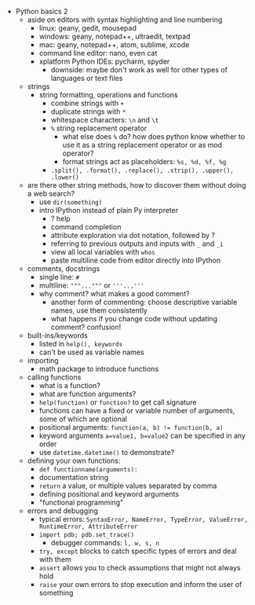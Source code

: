 - Python basics 2
    - aside on editors with syntax highlighting and line numbering
        - linux: geany, gedit, mousepad
        - windows: geany, notepad++, ultraedit, textpad
        - mac: geany, notepad++, atom, sublime, xcode
        - command line editor: nano, even cat
        - xplatform Python IDEs: pycharm, spyder
            - downside: maybe don't work as well for other types of languages or text files
    - strings
        - string formatting, operations and functions
            - combine strings with `+`
            - duplicate strings with `*`
            - whitespace characters: `\n` and `\t`
            - `%` string replacement operator
                - what else does `%` do? how does python know whether to use it as a string
                replacement operator or as mod operator?
                - format strings act as placeholders: `%s, %d, %f, %g`
            - `.split(), .format(), .replace(), .strip(), .upper(), .lower()`
    - are there other string methods, how to discover them without doing a web search?
        - use `dir(something)`
        - intro IPython instead of plain Py interpreter
            - ? help
            - command completion
            - attribute exploration via dot notation, followed by ?
            - referring to previous outputs and inputs with `_` and `_i`
            - view all local variables with `whos`
            - paste multiline code from editor directly into IPython
    - comments, docstrings
        - single line: `#`
        - multiline: `"""..."""` or  `'''...'''`
        - why comment? what makes a good comment?
            - another form of commenting: choose descriptive variable names, use them
            consistently
            - what happens if you change code without updating comment? confusion!
    - built-ins/keywords
        - listed in `help(), keywords`
        - can't be used as variable names
    - importing
        - math package to introduce functions
    - calling functions
        - what is a function?
        - what are function arguments?
        - `help(function)` or `function?` to get call signature
        - functions can have a fixed or variable number of arguments, some of which are optional
        - positional arguments: `function(a, b) != function(b, a)`
        - keyword arguments `a=value1, b=value2` can be specified in any order
        - use `datetime.datetime()` to demonstrate?
    - defining your own functions:
        - `def functionname(arguments):`
        - documentation string
        - `return` a value, or multiple values separated by comma
        - defining positional and keyword arguments
        - "functional programming"
    - errors and debugging
        - typical errors: `SyntaxError, NameError, TypeError, ValueError, RuntimeError,
        AttributeError`
        - `import pdb; pdb.set_trace()`
            - debugger commands: `l, w, s, n`
        - `try, except` blocks to catch specific types of errors and deal with them
        - `assert` allows you to check assumptions that might not always hold
        - `raise` your own errors to stop execution and inform the user of something
